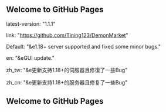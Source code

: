 ## Welcome to GitHub Pages
latest-version: "1.1.1"


link: "https://github.com/Tining123/DemonMarket"


Default: "&e1.18+ server supported and fixed some minor bugs."


en: "&eGUI update."


zh_tw: "&e更新支持1.18+的伺服器且修復了一些Bug"


zh_cn: "&e更新支持1.18+的服务器且修复了一些Bug"

## Welcome to GitHub Pages
